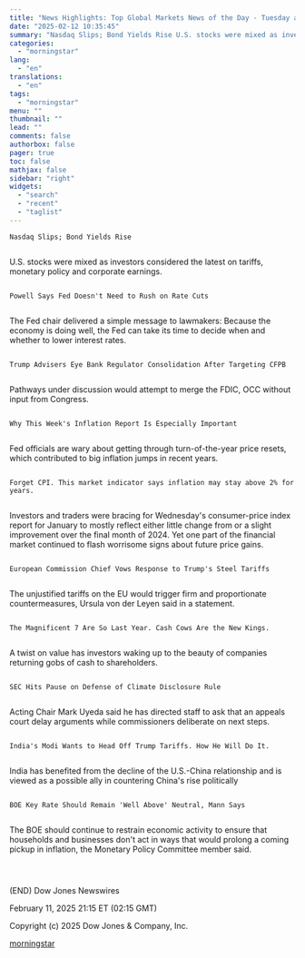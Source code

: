 ```yaml
---
title: "News Highlights: Top Global Markets News of the Day - Tuesday at 9 PM ET"
date: "2025-02-12 10:35:45"
summary: "Nasdaq Slips; Bond Yields Rise U.S. stocks were mixed as investors considered the latest on tariffs, monetary policy and corporate earnings. Powell Says Fed Doesn't Need to Rush on Rate Cuts The Fed chair delivered a simple message to lawmakers: Because the economy is doing well, the Fed can take..."
categories:
  - "morningstar"
lang:
  - "en"
translations:
  - "en"
tags:
  - "morningstar"
menu: ""
thumbnail: ""
lead: ""
comments: false
authorbox: false
pager: true
toc: false
mathjax: false
sidebar: "right"
widgets:
  - "search"
  - "recent"
  - "taglist"
---
```


```
Nasdaq Slips; Bond Yields Rise 
 
```

U.S. stocks were mixed as investors considered the latest on tariffs, monetary policy and corporate earnings.

```
 
Powell Says Fed Doesn't Need to Rush on Rate Cuts 
 
```

The Fed chair delivered a simple message to lawmakers: Because the economy is doing well, the Fed can take its time to decide when and whether to lower interest rates.

```
 
Trump Advisers Eye Bank Regulator Consolidation After Targeting CFPB 
 
```

Pathways under discussion would attempt to merge the FDIC, OCC without input from Congress.

```
 
Why This Week's Inflation Report Is Especially Important 
 
```

Fed officials are wary about getting through turn-of-the-year price resets, which contributed to big inflation jumps in recent years.

```
 
Forget CPI. This market indicator says inflation may stay above 2% for years. 
 
```

Investors and traders were bracing for Wednesday's consumer-price index report for January to mostly reflect either little change from or a slight improvement over the final month of 2024. Yet one part of the financial market continued to flash worrisome signs about future price gains.

```
 
European Commission Chief Vows Response to Trump's Steel Tariffs 
 
```

The unjustified tariffs on the EU would trigger firm and proportionate countermeasures, Ursula von der Leyen said in a statement.

```
 
The Magnificent 7 Are So Last Year. Cash Cows Are the New Kings. 
 
```

A twist on value has investors waking up to the beauty of companies returning gobs of cash to shareholders.

```
 
SEC Hits Pause on Defense of Climate Disclosure Rule 
 
```

Acting Chair Mark Uyeda said he has directed staff to ask that an appeals court delay arguments while commissioners deliberate on next steps.

```
 
India's Modi Wants to Head Off Trump Tariffs. How He Will Do It. 
 
```

India has benefited from the decline of the U.S.-China relationship and is viewed as a possible ally in countering China's rise politically

```
 
BOE Key Rate Should Remain 'Well Above' Neutral, Mann Says 
 
```

The BOE should continue to restrain economic activity to ensure that households and businesses don't act in ways that would prolong a coming pickup in inflation, the Monetary Policy Committee member said.

```
 
 
```

(END) Dow Jones Newswires

February 11, 2025 21:15 ET (02:15 GMT)

Copyright (c) 2025 Dow Jones & Company, Inc.

[morningstar](https://www.morningstar.com/news/dow-jones/2025021113341/news-highlights-top-global-markets-news-of-the-day-tuesday-at-9-pm-et)
